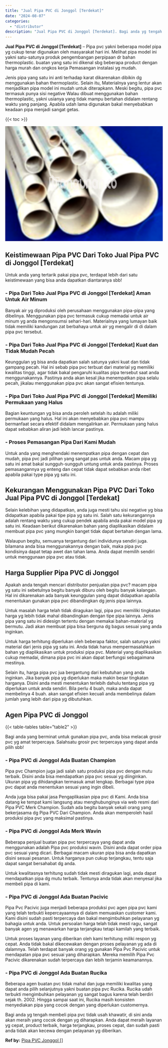 ```yaml
---
title: "Jual Pipa PVC di Jonggol [Terdekat]"
date: "2024-08-07"
categories: 
  - "distributor"
description: "Jual Pipa PVC di Jonggol [Terdekat]. Bagi anda yg tengah membeli pipa pvc tidak usah khawatir, di sini anda akan meraih yang cocok dengan yg diharapkan. Anda..."
---
```


**Jual Pipa PVC di Jonggol \[Terdekat\]** – Pipa pvc yakni beberapa model pipa yg cukup tenar digunakan oleh masyarakat hari ini. Melihat pipa model ini yakni satu-satunya produk pengembangan perpipaan dr bahan thermoplastic. buatan yang satu ini dikenal sbg beberapa product dengan harga murah dan ongkos kerja Pemasangan instalasi yg mudah.

Jenis pipa yang satu ini anti terhadap karat dikarenakan dibikin dg menggunakan bahan thermoplastic. Selain itu, Materialnya yang lentur akan menjadikan pipa model ini mudah untuk diterapkann. Meski begitu, pipa pvc termasuk punya sisi negative Walau dibuat menggunakan bahan thermoplastic, yakni usianya yang tidak mampu bertahan didalam rentang waktu yang panjang. Apabila udah lama digunakan bakal menyebabkan keadaan pipa menjadi sangat getas.

{{< toc >}}

![Jual Pipa PVC di Jonggol [Terdekat]](/images/jaul-pipa-pvc-13.png)

## Keistimewaan Pipa PVC Dari Toko Jual Pipa PVC di Jonggol \[Terdekat\]

Untuk anda yang tertarik pakai pipa pvc, terdapat lebih dari satu keistimewaan yang bisa anda dapatkan diantaranya sbb!

### \- Pipa Dari Toko Jual Pipa PVC di Jonggol \[Terdekat\] Aman Untuk Air Minum

Banyak air yg diproduksi oleh perusahaan menggunakan pipa-pipa yang dibelinya. Menggunakan pipa pvc termasuk cukup memadai untuk air minum yg anda mengonsumsi sehari-hari. Materialnya yang lumayan baik tidak memiliki kandungan zat berbahaya untuk air yg mengalir di di dalam pipa pvc tersebut.

### \- Pipa Dari Toko Jual Pipa PVC di Jonggol \[Terdekat\] Kuat dan Tidak Mudah Pecah

Keunggulan yg bisa anda dapatkan salah satunya yakni kuat dan tidak gampang pecah. Hal ini sebab pipa pvc terbuat dari material yg memiliki kwalitas tinggi, agar tidak bakal pengaruhi kualitas pipa tersebut saat anda menggunakannya. Pastinya anda akan kesal jika menempatkan pipa selalu pecah, jikalau menggunakan pipa pvc akan sangat efisien tentunya.

### \- Pipa Dari Toko Jual Pipa PVC di Jonggol \[Terdekat\] Memiliki Permukaan yang Halus

Bagian keuntungan yg bisa anda peroleh setelah itu adalah miliki permukaan yang halus. Hal ini akan menyebabkan pipa pvc mampu bermanfaat secara efektif didalam mengalirkan air. Permukaan yang halus dapat sebabkan aliran jadi lebih lancar pastinya.

### \- Proses Pemasangan Pipa Dari Kami Mudah

Untuk anda yang menghendaki menempatkan pipa dengan cepat dan mudah, pipa pvc jadi pilihan yang sangat pas untuk anda. Macam pipa yg satu ini amat bakal sungguh-sungguh untung untuk anda pastinya. Proses pemasangannya yg enteng dan cepat tidak dapat sebabkan anda ribet apabila pakai type pipa yg satu ini.

## Kekurangan Menggunakan Pipa PVC Dari Toko Jual Pipa PVC di Jonggol \[Terdekat\]

Selain kelebihan yang didapatkan, anda juga mesti tahu sisi negative yg bisa didapatkan apabila pakai tipe pipa yg satu ini. Salah satu kekurangannya adalah rentang waktu yang cukup pendek apabila anda pakai model pipa yg satu ini. Keadaan berikut dikarenakan bahan yang diaplikasikan didalam membuat pipa pvc yang mungkin banget tidak dapat bertahan dengan lama.

Walaupun begitu, semuanya tergantung dari individunya sendiri juga. bilamana anda bisa menggunakannya dengan baik, maka pipa pvc kondisinya dapat tetap awet dan tahan lama. Anda dapat memilih sendiri untuk menggunaan pipa pvc atau tidak.

## Harga Supplier Pipa PVC di Jonggol

Apakah anda tengah mencari distributor penjualan pipa pvc? macam pipa yg satu ini sebetulnya begitu banyak diburu oleh begitu banyak kalangan. Hal ini dikarenakan ada banyak keunggulan yang dapat didapatkan apabila menentukan gunakan pipa pvc dibandingkan dg jenis pipa lainnya.

Untuk masalah harga telah tidak diragukan lagi, pipa pvc memiliki tingkatan harga yg lebih tidak mahal dibandingkan dengan tipe pipa lainnya. Jenis pipa yang satu ini didesign tertentu dengan memakai bahan-material yg bermutu. Jadi akan membuat pipa bisa berguna dg bagus sesuai yang anda inginkan.

Untuk harga terhitung diperlukan oleh beberapa faktor, salah satunya yakni material dari jenis pipa yg satu ini. Anda tidak harus mempermasalahkan bahan yg diaplikasikan untuk produksi pipa pvc. Material yang diaplikasikan cukup memadai, dimana pipa pvc ini akan dapat berfungsi sebagaimana mestinya.

Selain itu, harga pipa pvc jua bergantung dari kebutuhan yang anda inginkan. Jika banyak pipa yg diperlukan maka makin besar tingkatan harganya. Disini anda mesti menentukan terlebih dahulu tentang pipa yg diperlukan untuk anda sendiri. Bila perlu 4 buah, maka anda dapat membelinya 4 buah. akan sangat efisien kecuali anda membelinya dalam jumlah yang lebih dari pipa yg dibutuhkan.

## Agen Pipa PVC di Jonggol

{{< table-tables table="table2" >}}

Bagi anda yang berminat untuk gunakan pipa pvc, anda bisa melacak grosir pvc yg amat terpercaya. Salahsatu grosir pvc terpercaya yang dapat anda pilih sbb!

### \- Pipa PVC di Jonggol Ada Buatan Champion

Pipa pvc Champion juga jadi salah satu produksi pipa pvc dengan mutu terbaik. Disini anda bisa mendapatkan pipa pvc sesuai yg diinginkan. Ukuran pipa yg dihidangkan termasuk amat lengkap. Berbagai type pipa pvc dapat anda menentukan sesuai yang ingin dibeli.

Anda juga bisa pakai jasa Pengaplikasian pipa pvc di Kami. Anda bisa datang ke tempat kami langsung atau menghubunginya via web resmi dari Pipa PVC Merk Champion. Sudah ada begitu banyak sekali orang yang bekerjasama dg Pipa PVC Dari Champion. Anda akan memperoleh hasil produksi pipa pvc yang maksimal pastinya.

### \- Pipa PVC di Jonggol Ada Merk Wavin

Beberapa penjual buatan pipa pvc terpercaya yang dapat anda menggunakan adalah Pipa pvc produksi wavin. Disini anda dapat order pipa pvc sesuai yang dicari. Berbagai macam ukuran pipa bisa anda dapatkan disini sesuai pesanan. Untuk harganya pun cukup terjangkau, tentu saja dapat sangat bersahabat dg anda.

Untuk kwalitasnya terhitung sudah tidak mesti diragukan lagi, anda dapat mendapatkan pipa dg mutu terbaik. Tentunya anda tidak akan menyesal jika membeli pipa di kami.

### \- Pipa PVC di Jonggol Ada Buatan Pacivic

Pipa Pvc Pacivic juga menjadi beberapa produksi pvc agen pipa pvc kami yang telah terbukti kepercayaannya di dalam memuaskan customer kami. Kami disini sudah pasti terpercaya dan bakal mengimbuhkan pelayanan yg bahagia untuk anda. Untuk persoalan harga telah tidak mesti ragu, sangat banyak agen yg menawarkan harga terjangkau tetapi kamilah yang terbaik.

Untuk proses layanan yang diberikan oleh kami terhitung miliki respon yg cepat. Anda tidak bakal dikecewakan dengan proses pelayanan yg ada di dalamnya. Telah terdapat banyak orang yg gunakan Pipa Pvc Pacivic untuk mendapatan pipa pvc sesuai yang diharapkan. Mereka memilih Pipa Pvc Pacivic dikarenakan sudah terpercaya dan lebih terjamin keamanannya.

### \- Pipa PVC di Jonggol Ada Buatan Rucika

Beberapa agen buatan pvc tidak mahal dan juga memiliki kwalitas yang dapat anda pilih selanjutnya yakni buatan pipa pvc Rucika. Rucika udah terbukti mengimbuhkan pelayanan yg sangat bagus karena telah berdiri sejak th. 2002. Hingga sampai saat ini, Rucika masih konsisten menyediakan pipa yang cocok dengan yang diperlukan customernya.

Bagi anda yg tengah membeli pipa pvc tidak usah khawatir, di sini anda akan meraih yang cocok dengan yg diharapkan. Anda dapat meraih layanan yg cepat, product terbaik, harga terjangkau, proses cepat, dan sudah pasti anda tidak akan kecewa dengan pelayanan yg diberikan.

**Ref by:** [Pipa PVC Jonggol []](https://id.wikipedia.org/wiki/Pipa)

